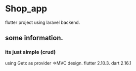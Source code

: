 # Shop_app
flutter project using laravel backend.
## some information.
### its just simple (crud)
using Getx as provider =>MVC design.
flutter 2.10.3.
dart 2.16.1

